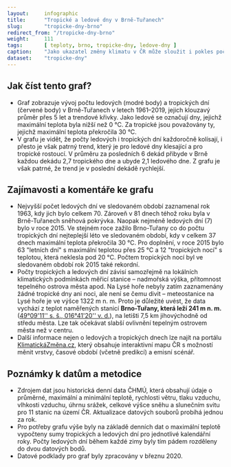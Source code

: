 ```yaml
---
layout:     infographic
title:      "Tropické a ledové dny v Brně-Tuřanech"
slug:       "tropicke-dny-brno"
redirect_from: "/tropicke-dny-brno"
weight:     111
tags:       [ teploty, brno, tropicke-dny, ledove-dny ]
caption:    "Jako ukazatel změny klimatu v ČR může sloužit i pokles počtu tropických a nárůst počtu ledových dní. V Brně je posledních několika letech více dní s teplotou nad 30 °C než s teplotou pod 0 °C."
dataset:    "tropicke-dny"
---
```


## Jak číst tento graf?

* Graf zobrazuje vývoj počtu ledových (modré body) a tropických dní (červené body) v Brně-Tuřanech v letech 1961–2019, jejich klouzavý průměr přes 5 let a trendové křivky. Jako ledové se označují dny, jejichž maximální teplota byla nižší než 0 °C. Za tropické jsou považovány ty, jejichž maximální teplota překročila 30 °C.
* V grafu je vidět, že počty ledových i tropických dní každoročně kolísají, i přesto je však patrný trend, který je pro ledové dny klesající a pro tropické rostoucí. V průměru za posledních 6 dekád přibyde v Brně každou dekádu 2,7 tropického dne a ubyde 2,1 ledového dne. Z grafu je však patrné, že trend je v poslední dekádě rychlejší.

## Zajímavosti a komentáře ke grafu

* Nejvyšší počet ledových dní ve sledovaném období zaznamenal rok 1963, kdy jich bylo celkem 70. Zároveň v 81 dnech téhož roku byla v Brně-Tuřanech sněhová pokrývka. Naopak nejméně ledových dní (7) bylo v roce 2015. Ve stejném roce zažilo Brno-Tuřany co do počtu tropických dní nejteplejší léto ve sledovaném období, kdy v celkem 37 dnech maximální teplota překročila 30 °C. Pro doplnění, v roce 2015 bylo 63 "letních dní" s maximální teplotou přes 25 °C a 12 "tropických nocí" s teplotou, která neklesla pod 20 °C. Počtem tropických nocí byl ve sledovaném období rok 2015 také rekordní.
* Počty tropických a ledových dní závisí samozřejmě na lokálních klimatických podmínkách měřicí stanice – nadmořská výška, přítomnost tepelného ostrova města apod. Na Lysé hoře nebyly zatím zaznamenány žádné tropické dny ani noci, ale není se čemu divit – meteostanice na Lysé hoře je ve výšce 1322 m n. m. Proto je důležité uvést, že  data vychází z teplot naměřených stanicí **Brno-Tuřany, která leží 241 m n. m.** ([49°09'11'' s. š., 016°41'20'' v. d.](https://mapy.cz/s/resasapoda)), na letišti 7,5 km jihovýchodně od středu města. Lze tak očekávat slabší ovlivnění tepelným ostrovem města než v centru.
* Další informace nejen o ledových a tropických dnech lze najít na portálu [KlimatickáZměna.cz](https://www.klimatickazmena.cz/cs/), který obsahuje interaktivní mapu ČR s možností měnit vrstvy, časové období (včetně predikcí) a emisní scénář.

## Poznámky k datům a metodice

* Zdrojem dat jsou historická denní data <glossary id="chmu">ČHMÚ</glossary>, která obsahují údaje o průměrné, maximální a minimální teplotě, rychlosti větru, tlaku vzduchu, vlhkosti vzduchu, úhrnu srážek, celkové výšce sněhu a slunečním svitu pro 11 stanic na území ČR. Aktualizace datových souborů probíhá jednou za rok.
* Pro potřeby grafu výše byly na základě denních dat o maximální teplotě vypočteny sumy tropických a ledových dní pro jednotlivé kalendářní roky. Počty ledových dní během každé zimy byly tím pádem rozděleny do dvou datových bodů.
* Datové podklady pro graf byly zpracovány v březnu 2020.
